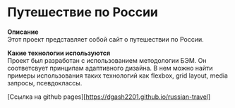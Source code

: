 # Путешествие по России

**Описание**  
Этот проект представляет собой сайт о путешествии по России.

**Какие технологии используются**  
Проект был разработан с использованием методологии БЭМ. Он соответсвует принципам адаптивного дизайна. В нем можно найти примеры использования таких технологий как flexbox, grid layout,  media запросы, псевдоклассы.

[Ссылка на github pages][https://dgash2201.github.io/russian-travel]
